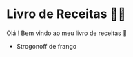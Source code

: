 # Livro de Receitas :man_cook:

Olá ! Bem vindo ao meu livro de receitas :wave:

- Strogonoff de frango

  
